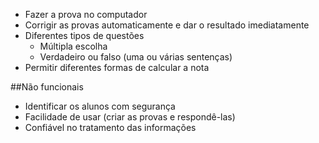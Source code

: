 

* Fazer a prova no computador
* Corrigir as provas automaticamente e dar o resultado imediatamente
* Diferentes tipos de questões
  * Múltipla escolha
  * Verdadeiro ou falso (uma ou várias sentenças)
* Permitir diferentes formas de calcular a nota

##Não funcionais

* Identificar os alunos com segurança
* Facilidade de usar (criar as provas e respondê-las)
* Confiável no tratamento das informações

